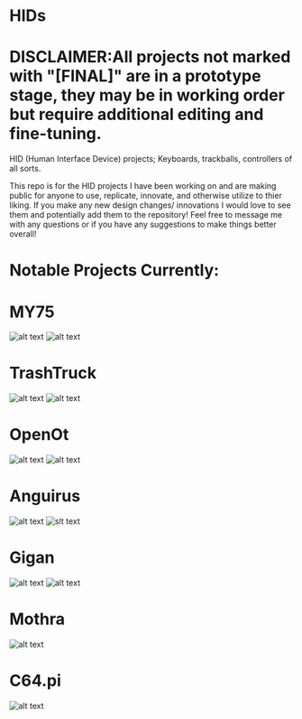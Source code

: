# HIDs
# DISCLAIMER:All projects not marked with "[FINAL]" are in a prototype stage, they may be in working order but require additional editing and fine-tuning.
HID (Human Interface Device) projects; Keyboards, trackballs, controllers of all sorts.

This repo is for the HID projects I have been working on and are making public for anyone to use,
replicate, innovate, and otherwise utilize to thier liking. If you make any new design changes/ innovations
I would love to see them and potentially add them to the repository!
Feel free to message me with any questions or if you have any suggestions to make things better overall!

# Notable Projects Currently:

# MY75
![alt text](https://github.com/Skycode22/HIDs/blob/main/HID%20repo%20front%20page%20pictures/MY75.png)
![alt text](https://github.com/Skycode22/HIDs/blob/main/HID%20repo%20front%20page%20pictures/MY75_shell.png)

# TrashTruck
![alt text](https://github.com/Skycode22/HIDs/blob/main/HID%20repo%20front%20page%20pictures/TrashTruck.png)
![alt text](https://github.com/Skycode22/HIDs/blob/main/HID%20repo%20front%20page%20pictures/TrashTruck_shell.png)

# OpenOt
![alt text](https://github.com/Skycode22/HIDs/blob/main/HID%20repo%20front%20page%20pictures/OpenOt.PNG)
![alt text](https://github.com/Skycode22/HIDs/blob/main/HID%20repo%20front%20page%20pictures/OpenOt_shell.PNG)

# Anguirus
![alt text](https://github.com/Skycode22/HIDs/blob/main/HID%20repo%20front%20page%20pictures/Anguirus.png)
![slt text](https://github.com/Skycode22/HIDs/blob/main/HID%20repo%20front%20page%20pictures/Anguirus_shell.png)

# Gigan
![alt text](https://github.com/Skycode22/HIDs/blob/main/HID%20repo%20front%20page%20pictures/Gigan.PNG)
![alt text](https://github.com/Skycode22/HIDs/blob/main/HID%20repo%20front%20page%20pictures/Gigan_mount.PNG)

# Mothra
![alt text](https://github.com/Skycode22/HIDs/blob/main/HID%20repo%20front%20page%20pictures/Mothra.png)

# C64.pi
![alt text](https://github.com/Skycode22/HIDs/blob/main/C64.pi/pictures/fusion360%20home%20view.png)


